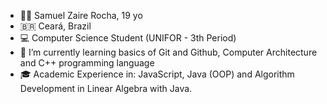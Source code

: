 - 👨‍💻 Samuel Zaire Rocha, 19 yo
- 🇧🇷 Ceará, Brazil
- 💻 Computer Science Student (UNIFOR - 3th Period)
- 🌱 I’m currently learning basics of Git and Github, Computer Architecture and C++ programming language
- 🎓 Academic Experience in: JavaScript, Java (OOP) and Algorithm Development in Linear Algebra with Java.

<!---
szaire/szaire is a ✨ special ✨ repository because its `README.md` (this file) appears on your GitHub profile.
You can click the Preview link to take a look at your changes.
--->
